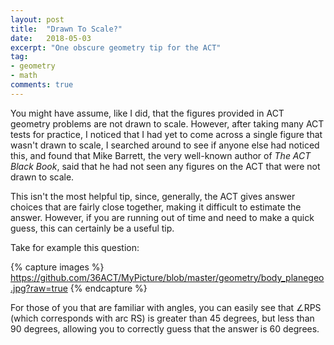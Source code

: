 ```yaml
---
layout: post
title:  "Drawn To Scale?"
date:   2018-05-03
excerpt: "One obscure geometry tip for the ACT"
tag:
- geometry
- math
comments: true
---
```


You might have assume, like I did, that the figures provided in ACT geometry problems are not drawn to scale. However, after taking many ACT tests for practice, I noticed that I had yet to come across a single figure that wasn't drawn to scale, I searched around to see if anyone else had noticed this, and found that Mike Barrett, the very well-known author of _The ACT Black Book_, said that he had not seen any figures on the ACT that were not drawn to scale.

This isn't the most helpful tip, since, generally, the ACT gives answer choices that are fairly close together, making it difficult to estimate the answer. However, if you are running out of time and need to make a quick guess, this can certainly be a useful tip.

Take for example this question:

{% capture images %}
	https://github.com/36ACT/MyPicture/blob/master/geometry/body_planegeo.jpg?raw=true
{% endcapture %}

For those of you that are familiar with angles, you can easily see that ∠RPS (which corresponds with arc RS) is greater than 45 degrees, but less than 90 degrees, allowing you to correctly guess that the answer is 60 degrees.
